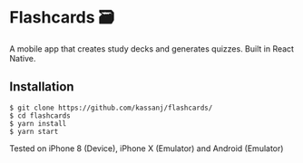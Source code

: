 # Flashcards 🗃️
A mobile app that creates study decks and generates quizzes. Built in React Native.

## Installation

```
$ git clone https://github.com/kassanj/flashcards/
$ cd flashcards
$ yarn install
$ yarn start
```

Tested on iPhone 8 (Device), iPhone X (Emulator) and Android (Emulator)

